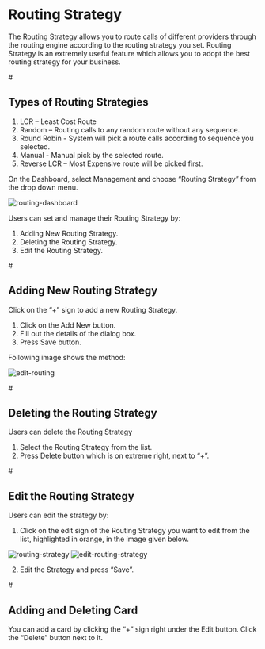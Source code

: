 <h1>Routing Strategy</h1>

The Routing Strategy allows you to route calls of different providers through the routing engine according to the routing strategy you set. Routing Strategy is an extremely useful feature which allows you to adopt the best routing strategy for your business.

#<h2>Types of Routing Strategies</h2>

  1. LCR – Least Cost Route
  2. Random – Routing calls to any random route without any sequence.
  3. Round Robin - System will pick a route calls according to sequence you selected.
  4. Manual - Manual pick by the selected route.
  5. Reverse LCR – Most Expensive route will be picked first.

On the Dashboard, select Management and choose “Routing Strategy” from the drop down menu.

<img src="https://raw.githubusercontent.com/digipigeon/connexcs-user-docs/master/img/routing-dashboard.png" alt="routing-dashboard"/>

Users can set and manage their Routing Strategy by:
  1.	Adding New Routing Strategy.
  2.	Deleting the Routing Strategy.
  3.	Edit the Routing Strategy.

#<h2>Adding New Routing Strategy</h2>

Click on the “+” sign to add a new Routing Strategy.

  1.	Click on the Add New button.  
  2.	Fill out the details of the dialog box.
  3.	Press Save button.

Following image shows the method:

<img src="https://raw.githubusercontent.com/digipigeon/connexcs-user-docs/master/img/edit-routing.png" alt="edit-routing"/>

#<h2>Deleting the Routing Strategy</h2>

Users can delete the Routing Strategy
  1.	Select the Routing Strategy from the list.
  2.	Press Delete button which is on extreme right, next to “+”.

#<h2>Edit the Routing Strategy</h2>
Users can edit the strategy by:

1.	Click on the edit sign of the Routing Strategy you want to edit from the list, highlighted in orange, in the image given below.  

<img src="https://raw.githubusercontent.com/digipigeon/connexcs-user-docs/master/img/routing-strategy.png" alt="routing-strategy"/>

<img src="https://raw.githubusercontent.com/digipigeon/connexcs-user-docs/master/img/edit-routing-strategy.png" alt="edit-routing-strategy"/>

2.	Edit the Strategy and press “Save”.

#<h2>Adding and Deleting Card</h2>
You can add a card by clicking the “+” sign right under the Edit button. Click the “Delete” button next to it.


